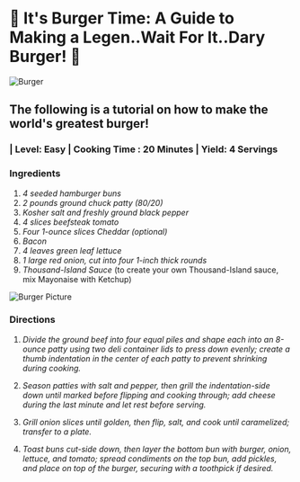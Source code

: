 # 🍔 It's Burger Time: A Guide to Making a Legen..Wait For It..Dary Burger! 🍔 

![Burger](https://images.unsplash.com/photo-1468071174046-657d9d351a40?q=80&w=1973&auto=format&fit=crop&ixlib=rb-4.0.3&ixid=M3wxMjA3fDB8MHxwaG90by1wYWdlfHx8fGVufDB8fHx8fA%3D%3D) 

## The following is a tutorial on how to make the world's greatest burger!

### __| Level: Easy | Cooking Time : 20 Minutes | Yield: 4 Servings__

### __Ingredients__
1. *4 seeded hamburger buns*
2. *2 pounds ground chuck patty (80/20)*
3. *Kosher salt and freshly ground black pepper*
4. *4 slices beefsteak tomato*
5. *Four 1-ounce slices Cheddar (optional)*
6. *Bacon*
7. *4 leaves green leaf lettuce*
8. *1 large red onion, cut into four 1-inch thick rounds*
9. *Thousand-Island Sauce* (to create your own Thousand-Island sauce, mix Mayonaise with Ketchup)

![Burger Picture](https://images.unsplash.com/photo-1530554764233-e79e16c91d08?q=80&w=1887&auto=format&fit=crop&ixlib=rb-4.0.3&ixid=M3wxMjA3fDB8MHxwaG90by1wYWdlfHx8fGVufDB8fHx8fA%3D%3D) 

### __Directions__
 1. *Divide the ground beef into four equal piles and shape each into an 8-ounce patty using two deli container lids to press down evenly; create a thumb indentation in the center of each patty to prevent shrinking during cooking.*

 2. *Season patties with salt and pepper, then grill the indentation-side down until marked before flipping and cooking through; add cheese during the last minute and let rest before serving.*

 3. *Grill onion slices until golden, then flip, salt, and cook until caramelized; transfer to a plate.*

 4. *Toast buns cut-side down, then layer the bottom bun with burger, onion, lettuce, and tomato; spread condiments on the top bun, add pickles, and place on top of the burger, securing with a toothpick if desired.*
